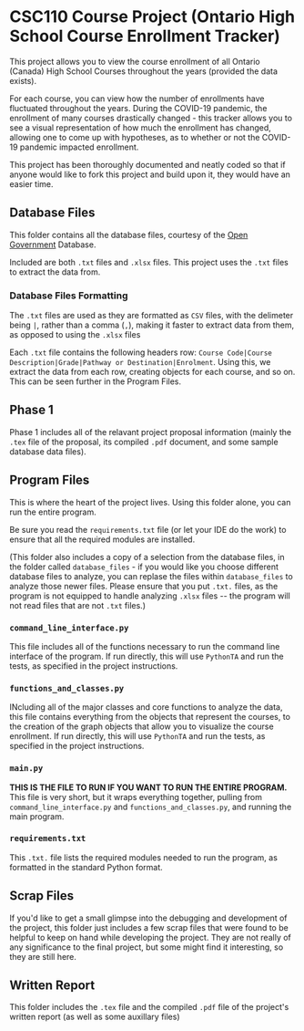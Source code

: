 # CSC110 Course Project (Ontario High School Course Enrollment Tracker)
This project allows you to view the course enrollment of all Ontario (Canada) High School Courses throughout the years (provided the data exists).

For each course, you can view how the number of enrollments have fluctuated throughout the years. During the COVID-19 pandemic, the enrollment of many courses drastically changed - this tracker allows you to see a visual representation of how much the enrollment has changed, allowing one to come up with hypotheses, as to whether or not the COVID-19 pandemic impacted enrollment.

This project has been thoroughly documented and neatly coded so that if anyone would like to fork this project and build upon it, they would have an easier time.

## Database Files
This folder contains all the database files, courtesy of the [Open Government](open.canada.ca) Database.

Included are both `.txt` files and `.xlsx` files. This project uses the `.txt` files to extract the data from.

### Database Files Formatting
The `.txt` files are used as they are formatted as `CSV` files, with the delimeter being `|`, rather than a comma (`,`), making it faster to extract data from them, as opposed to using the `.xlsx` files

Each `.txt` file contains the following headers row: `Course Code|Course Description|Grade|Pathway or Destination|Enrolment`. Using this, we extract the data from each row, creating objects for each course, and so on. This can be seen further in the Program Files. 

## Phase 1
Phase 1 includes all of the relavant project proposal information (mainly the `.tex` file of the proposal, its compiled `.pdf` document, and some sample database data files).

## Program Files
This is where the heart of the project lives. Using this folder alone, you can run the entire program.

Be sure you read the `requirements.txt` file (or let your IDE do the work) to ensure that all the required modules are installed.

(This folder also includes a copy of a selection from the database files, in the folder called `database_files` - if you would like you choose different database files to analyze, you can replase the files within `database_files` to analyze those newer files. Please ensure that you put `.txt.` files, as the program is not equipped to handle analyzing `.xlsx` files -- the program will not read files that are not `.txt` files.)

### `command_line_interface.py`
This file includes all of the functions necessary to run the command line interface of the program. If run directly, this will use `PythonTA` and run the tests, as specified in the project instructions.

### `functions_and_classes.py`
INcluding all of the major classes and core functions to analyze the data, this file contains everything from the objects that represent the courses, to the creation of the graph objects that allow you to visualize the course enrollment. If run directly, this will use `PythonTA` and run the tests, as specified in the project instructions.

### `main.py`
**THIS IS THE FILE TO RUN IF YOU WANT TO RUN THE ENTIRE PROGRAM.** This file is very short, but it wraps everything together, pulling from `command_line_interface.py` and `functions_and_classes.py`, and running the main program.

### `requirements.txt`
This `.txt.` file lists the required modules needed to run the program, as formatted in the standard Python format.

## Scrap Files
If you'd like to get a small glimpse into the debugging and development of the project, this folder just includes a few scrap files that were found to be helpful to keep on hand while developing the project. They are not really of any significance to the final project, but some might find it interesting, so they are still here.

## Written Report
This folder includes the `.tex` file and the compiled `.pdf` file of the project's written report (as well as some auxillary files)
